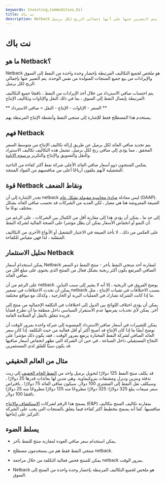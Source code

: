 ```yaml
---
keywords: Investing,Commodities,Oil
title: نت باك
description: Netback هو ملخص لجميع التكاليف المرتبطة بإحضار وحدة واحدة من النفط إلى السوق والإيرادات من بيع جميع المنتجات المتولدة من نفس الوحدة. يتم التعبير عنها على أنها إجمالي الربح لكل برميل.
---
```


# نت باك
## ما هو Netback؟

Netback هو ملخص لجميع التكاليف المرتبطة بإحضار وحدة واحدة من النفط إلى السوق والإيرادات من بيع جميع المنتجات المتولدة من نفس الوحدة. يتم التعبير عنها بإجمالي الربح لكل برميل.

يتم احتساب صافي الاسترداد من خلال أخذ الإيرادات من النفط ، ناقصًا جميع التكاليف المرتبطة بإيصال النفط إلى السوق ، بما في ذلك النقل والإتاوات وتكاليف الإنتاج:

** السعر - الإتاوات - الإنتاج - النقل = صافي الاسترداد **

يستخدم هذا المصطلح فقط للإشارة إلى منتجي النفط وأنشطة الإنتاج المرتبطة بهم.

## فهم Netback

يتم تحديد صافي العائد لكل برميل عن طريق إزالة تكاليف الإنتاج من متوسط السعر المحقق ، مما يؤدي إلى صافي ربح لكل برميل. تشمل هذه التكاليف تكاليف الاستيراد والنقل والتسويق والإنتاج والتكرير [ورسوم الإتاوة](/royalty).

يعكس المنتجون ذوو أسعار صافي العائد الأعلى شركة نفط أكثر كفاءة من الناحية التشغيلية لأنهم يتلقون أرباحًا أعلى من منافسيهم من المواد المنتجة.

## قوة Netback ونقاط الضعف

تجدر الإشارة إلى أن netback ليس معادلة [مبادئ محاسبة مقبولة بشكل عام](/gaap) (GAAP). الصيغة المعروضة هنا هي معيار ، لكن العديد من الشركات قد تحسب صافي العائد بشكل مختلف نوعًا ما.

إلى حد ما ، يمكن أن يؤدي هذا إلى مقارنة أقل من الكمال بين الشركات ، على الرغم من أن النمو أو انخفاض الأسعار يمكن أن يظل مؤشرا على الصحة المالية لشركة النفط.

على العكس من ذلك ، لا تأخذ الصيغة في الاعتبار التشغيل أو الأنواع الأخرى من التكاليف المتقلبة ، لذا فهي مقياس للكفاءة.

## تحليل الاستثمار Netback

يمكن استخدام أسعار Netback لمقارنة أحد منتجي النفط بآخر - منتج النفط ذو السعر الصافي المرتفع يكون أكثر ربحية بشكل فعال من المنتج الذي يحتوي على مبلغ أقل من صافي العائد.

على الرغم من أن netback يوضح الفروق في الربحية ، إلا أنه لا يشير إلى سبب التباين. يمكن أن تحدث الاختلافات في تسعير netback بسبب الاختلافات في تقنيات الإنتاج ، مثل ما إذا كانت الشركة تشارك في العمليات البرية أو الخارجية ، وكذلك مع مواقع مختلفة.

يمكن أن يؤدي اختلاف اللوائح بين الدول إلى اختلافات في التكلفة الإجمالية من منتج إلى آخر. يمكن لأي تحديات يفرضها عدم الاستقرار السياسي داخل منطقة ما أن تطرح قضايا فريدة تتعلق بالنقل أو السلامة العامة.

يمكن للتغييرات في أسعار صافي الاسترداد المنسوبة إلى شركة واحدة بمرور الوقت أن توضح أيضًا ما إذا كان الإنتاج قد أصبح أكثر أو أقل فعالية من حيث التكلفة. إذا كان سعر العائد الصافي لشركة النفط المختارة يرتفع بمرور الوقت ، فقد يكون ذلك مؤشراً على النجاح المستقبلي داخل الصناعة ، في حين أن الشركة التي تظهر انخفاض أسعار صافيها قد يكون سببًا للقلق لدى المستثمرين.

## مثال من العالم الحقيقي

قد يكلف منتج النفط 125 دولارًا لتحويل برميل واحد من [النفط الخام الخفيف](/crude-oil) إلى زيت تدفئة وبنزين وديزل ومشتقات بتروكيماوية. وهي مدين لها بعائدات قدرها 25 دولارًا ، وسيكلف نقل النفط إلى المشتري 100 دولار. سيكون صافي العائد 75 دولارًا ، بافتراض سعر مبيعات يبلغ 325 دولارًا: 325 دولارًا مطروحًا منه 125 دولارًا مطروحًا منه 25 دولارًا ناقصًا 100 دولار.

يسمح هذا الرقم لشركات [الاستكشاف والإنتاج](/exploration-production-company) (E&P) بمقارنة تكاليف المنتج بتكاليف منافسيها. كما أنه يسمح بتخطيط أكثر كفاءة فيما يتعلق بالمنتجات التي يجب على الشركة التركيز على إنتاجها.

## يسلط الضوء

- يمكن استخدام سعر صافي العودة لمقارنة منتج للنفط بآخر.

- منتجي النفط فقط هم من يستخدمون مصطلح netback.

- يمكن للمنتج فحص فعالية التكلفة من خلال مراجعة netback بمرور الوقت.

- Netback هو ملخص لجميع التكاليف المرتبطة بإحضار وحدة واحدة من المنتج إلى السوق.

